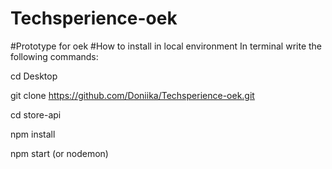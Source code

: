 # Techsperience-oek
#Prototype for oek
#How to install in local environment
In terminal write the following commands:

cd Desktop

git clone https://github.com/Doniika/Techsperience-oek.git

cd store-api

npm install

npm start (or nodemon)

